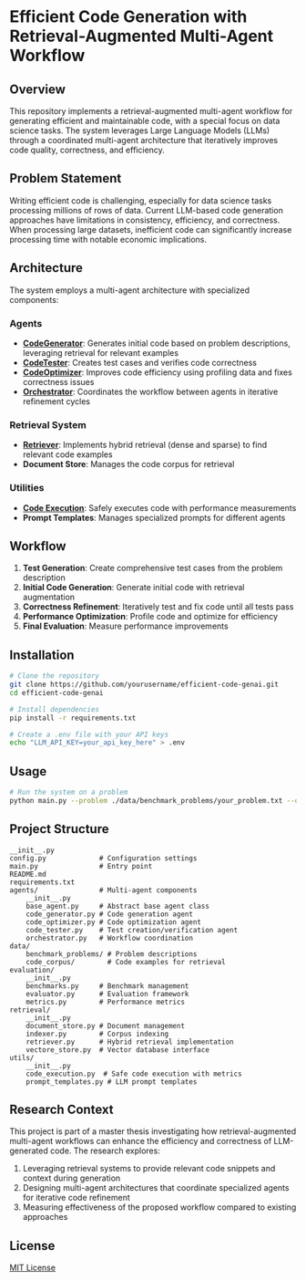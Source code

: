 # Efficient Code Generation with Retrieval-Augmented Multi-Agent Workflow

## Overview

This repository implements a retrieval-augmented multi-agent workflow for generating efficient and maintainable code, with a special focus on data science tasks. The system leverages Large Language Models (LLMs) through a coordinated multi-agent architecture that iteratively improves code quality, correctness, and efficiency.

## Problem Statement

Writing efficient code is challenging, especially for data science tasks processing millions of rows of data. Current LLM-based code generation approaches have limitations in consistency, efficiency, and correctness. When processing large datasets, inefficient code can significantly increase processing time with notable economic implications.

## Architecture

The system employs a multi-agent architecture with specialized components:

### Agents
- **[CodeGenerator](agents/code_generator.py)**: Generates initial code based on problem descriptions, leveraging retrieval for relevant examples
- **[CodeTester](agents/code_tester.py)**: Creates test cases and verifies code correctness
- **[CodeOptimizer](agents/code_optimizer.py)**: Improves code efficiency using profiling data and fixes correctness issues
- **[Orchestrator](agents/orchestrator.py)**: Coordinates the workflow between agents in iterative refinement cycles

### Retrieval System
- **[Retriever](retrieval/retriever.py)**: Implements hybrid retrieval (dense and sparse) to find relevant code examples
- **Document Store**: Manages the code corpus for retrieval

### Utilities
- **[Code Execution](utils/code_execution.py)**: Safely executes code with performance measurements
- **Prompt Templates**: Manages specialized prompts for different agents

## Workflow

1. **Test Generation**: Create comprehensive test cases from the problem description
2. **Initial Code Generation**: Generate initial code with retrieval augmentation
3. **Correctness Refinement**: Iteratively test and fix code until all tests pass
4. **Performance Optimization**: Profile code and optimize for efficiency
5. **Final Evaluation**: Measure performance improvements

## Installation

```bash
# Clone the repository
git clone https://github.com/yourusername/efficient-code-genai.git
cd efficient-code-genai

# Install dependencies
pip install -r requirements.txt

# Create a .env file with your API keys
echo "LLM_API_KEY=your_api_key_here" > .env
```

## Usage

```bash
# Run the system on a problem
python main.py --problem ./data/benchmark_problems/your_problem.txt --output ./results
```

## Project Structure

```
__init__.py
config.py             # Configuration settings
main.py               # Entry point
README.md
requirements.txt
agents/               # Multi-agent components
    __init__.py
    base_agent.py     # Abstract base agent class
    code_generator.py # Code generation agent
    code_optimizer.py # Code optimization agent
    code_tester.py    # Test creation/verification agent
    orchestrator.py   # Workflow coordination
data/
    benchmark_problems/ # Problem descriptions
    code_corpus/        # Code examples for retrieval
evaluation/
    __init__.py
    benchmarks.py     # Benchmark management
    evaluator.py      # Evaluation framework
    metrics.py        # Performance metrics
retrieval/
    __init__.py
    document_store.py # Document management
    indexer.py        # Corpus indexing
    retriever.py      # Hybrid retrieval implementation
    vectore_store.py  # Vector database interface
utils/
    __init__.py
    code_execution.py  # Safe code execution with metrics
    prompt_templates.py # LLM prompt templates
```

## Research Context

This project is part of a master thesis investigating how retrieval-augmented multi-agent workflows can enhance the efficiency and correctness of LLM-generated code. The research explores:

1. Leveraging retrieval systems to provide relevant code snippets and context during generation
2. Designing multi-agent architectures that coordinate specialized agents for iterative code refinement
3. Measuring effectiveness of the proposed workflow compared to existing approaches

## License

[MIT License](LICENSE)